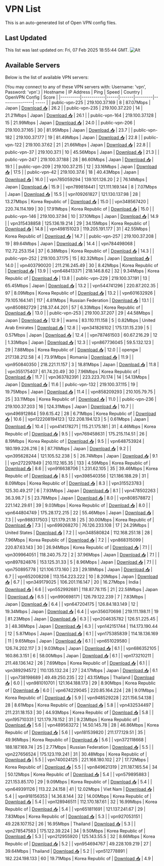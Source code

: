 # VPN List

This is an auto-generated list of Open VPN config files.

## Last Updated

This list was last updated on: Fri, 07 Feb 2025 18:55:44 GMT.
![Alt](https://repobeats.axiom.co/api/embed/186b98318ef1479477931607c1ad7d823f12451f.svg "Repobeats analytics image")

## Available Servers

Below is the list of available VPN servers:

(You may connect to any of these VPN servers with: Username: 'vpn', Password: 'vpn'.)
| Hostname | IP Address | Ping | Speed | Country | OpenVPN Config | Score |
|----------|------------|------|-------|---------|----------------| ----- |
| public-vpn-225 | 219.100.37.169 | 8 | 87.07Mbps | Japan | [Download 📥](./configs/server_0_JP.ovpn) | 26.2 |
| public-vpn-235 | 219.100.37.220 | 14 | 21.21Mbps | Japan | [Download 📥](./configs/server_1_JP.ovpn) | 26.1 |
| public-vpn-164 | 219.100.37.128 | 15 | 21.99Mbps | Japan | [Download 📥](./configs/server_2_JP.ovpn) | 24.0 |
| public-vpn-206 | 219.100.37.165 | 30 | 81.95Mbps | Japan | [Download 📥](./configs/server_3_JP.ovpn) | 23.7 |
| public-vpn-182 | 219.100.37.177 | 19 | 81.49Mbps | Japan | [Download 📥](./configs/server_4_JP.ovpn) | 22.8 |
| public-vpn-122 | 219.100.37.62 | 21 | 21.66Mbps | Japan | [Download 📥](./configs/server_5_JP.ovpn) | 22.8 |
| public-vpn-37 | 219.100.37.1 | 10 | 45.56Mbps | Japan | [Download 📥](./configs/server_6_JP.ovpn) | 21.3 |
| public-vpn-247 | 219.100.37.188 | 28 | 86.60Mbps | Japan | [Download 📥](./configs/server_7_JP.ovpn) | 19.1 |
| public-vpn-209 | 219.100.37.215 | 12 | 33.16Mbps | Japan | [Download 📥](./configs/server_8_JP.ovpn) | 17.5 |
| public-vpn-42 | 219.100.37.6 | 18 | 40.43Mbps | Japan | [Download 📥](./configs/server_9_JP.ovpn) | 16.0 |
| vpn785059294 | 139.101.126.20 | 2 | 76.14Mbps | Japan | [Download 📥](./configs/server_10_JP.ovpn) | 15.9 |
| vpn789818441 | 121.111.169.144 | 8 | 7.07Mbps | Japan | [Download 📥](./configs/server_11_JP.ovpn) | 15.5 |
| vpn109261827 | 121.130.137.98 | 28 | 13.27Mbps | Korea Republic of | [Download 📥](./configs/server_12_KR.ovpn) | 15.0 |
| vpn348567420 | 220.74.114.199 | 30 | 17.91Mbps | Korea Republic of | [Download 📥](./configs/server_13_KR.ovpn) | 15.0 |
| public-vpn-146 | 219.100.37.94 | 10 | 37.10Mbps | Japan | [Download 📥](./configs/server_14_JP.ovpn) | 14.9 |
| vpn315438858 | 125.136.19.214 | 29 | 34.15Mbps | Korea Republic of | [Download 📥](./configs/server_15_KR.ovpn) | 14.8 |
| vpn498151023 | 119.205.191.177 | 31 | 42.55Mbps | Korea Republic of | [Download 📥](./configs/server_16_KR.ovpn) | 14.7 |
| public-vpn-257 | 219.100.37.208 | 19 | 89.64Mbps | Japan | [Download 📥](./configs/server_17_JP.ovpn) | 14.4 |
| vpn784498068 | 112.72.253.154 | 37 | 6.38Mbps | Korea Republic of | [Download 📥](./configs/server_18_KR.ovpn) | 14.3 |
| public-vpn-252 | 219.100.37.175 | 15 | 82.32Mbps | Japan | [Download 📥](./configs/server_19_JP.ovpn) | 14.0 |
| vpn403790020 | 211.216.245.49 | 30 | 8.42Mbps | Korea Republic of | [Download 📥](./configs/server_20_KR.ovpn) | 13.9 |
| vpn648413371 | 218.146.8.62 | 32 | 9.34Mbps | Korea Republic of | [Download 📥](./configs/server_21_KR.ovpn) | 13.8 |
| public-vpn-229 | 219.100.37.191 | 13 | 65.45Mbps | Japan | [Download 📥](./configs/server_22_JP.ovpn) | 13.2 |
| vpn544741296 | 220.87.202.35 | 97 | 8.09Mbps | Korea Republic of | [Download 📥](./configs/server_23_KR.ovpn) | 13.2 |
| vpn601632926 | 79.105.164.141 | 117 | 4.81Mbps | Russian Federation | [Download 📥](./configs/server_24_RU.ovpn) | 13.1 |
| vpn850882729 | 218.37.44.201 | 57 | 6.33Mbps | Korea Republic of | [Download 📥](./configs/server_25_KR.ovpn) | 13.0 |
| public-vpn-253 | 219.100.37.207 | 29 | 44.58Mbps | Japan | [Download 📥](./configs/server_26_JP.ovpn) | 12.9 |
| wams | 83.110.111.158 | 5 | 0.82Mbps | United Arab Emirates | [Download 📥](./configs/server_27_AE.ovpn) | 12.8 |
| vpn341826102 | 175.131.15.239 | 5 | 0.57Mbps | Japan | [Download 📥](./configs/server_28_JP.ovpn) | 12.4 |
| vpn787461503 | 60.67.216.29 | 12 | 1.33Mbps | Japan | [Download 📥](./configs/server_29_JP.ovpn) | 12.3 |
| vpn867736045 | 59.5.132.123 | 29 | 7.88Mbps | Korea Republic of | [Download 📥](./configs/server_30_KR.ovpn) | 12.0 |
| opengw | 217.138.212.58 | 4 | 73.91Mbps | Romania | [Download 📥](./configs/server_31_RO.ovpn) | 11.9 |
| vpn950840350 | 218.221.11.157 | 3 | 18.81Mbps | Japan | [Download 📥](./configs/server_32_JP.ovpn) | 11.8 |
| vpn355175407 | 61.74.20.49 | 30 | 7.96Mbps | Korea Republic of | [Download 📥](./configs/server_33_KR.ovpn) | 11.7 |
| vpn363782391 | 223.223.70.174 | 14 | 54.13Mbps | Japan | [Download 📥](./configs/server_34_JP.ovpn) | 11.6 |
| public-vpn-132 | 219.100.37.115 | 19 | 19.75Mbps | Japan | [Download 📥](./configs/server_35_JP.ovpn) | 11.4 |
| vpn858209293 | 210.105.79.75 | 25 | 33.11Mbps | Korea Republic of | [Download 📥](./configs/server_36_KR.ovpn) | 11.0 |
| public-vpn-236 | 219.100.37.203 | 16 | 124.31Mbps | Japan | [Download 📥](./configs/server_37_JP.ovpn) | 10.7 |
| vpn496912864 | 59.6.15.42 | 28 | 6.71Mbps | Korea Republic of | [Download 📥](./configs/server_38_KR.ovpn) | 10.6 |
| vpn122208194123 | 122.208.194.123 | 5 | 0.61Mbps | Japan | [Download 📥](./configs/server_39_JP.ovpn) | 10.4 |
| vpn414178271 | 115.21.175.181 | 31 | 4.46Mbps | Korea Republic of | [Download 📥](./configs/server_40_KR.ovpn) | 9.5 |
| vpn769458631 | 175.215.114.51 | 26 | 8.19Mbps | Korea Republic of | [Download 📥](./configs/server_41_KR.ovpn) | 9.5 |
| vpn648753924 | 180.199.226.216 | 8 | 87.76Mbps | Japan | [Download 📥](./configs/server_42_JP.ovpn) | 9.2 |
| vpn395628244 | 121.105.52.238 | 5 | 26.74Mbps | Japan | [Download 📥](./configs/server_43_JP.ovpn) | 9.1 |
| vpn272297849 | 210.112.165.35 | 133 | 4.59Mbps | Korea Republic of | [Download 📥](./configs/server_44_KR.ovpn) | 8.6 |
| vpn916638706 | 1.231.62.105 | 35 | 39.46Mbps | Korea Republic of | [Download 📥](./configs/server_45_KR.ovpn) | 8.5 |
| vpn398540356 | 121.186.188.29 | 31 | 8.09Mbps | Korea Republic of | [Download 📥](./configs/server_46_KR.ovpn) | 8.3 |
| vpn315523783 | 125.30.49.217 | 6 | 7.93Mbps | Japan | [Download 📥](./configs/server_47_JP.ovpn) | 8.1 |
| vpn478502263 | 36.3.98.7 | 5 | 23.78Mbps | Japan | [Download 📥](./configs/server_48_JP.ovpn) | 8.0 |
| vpn808578872 | 221.142.29.61 | 39 | 9.03Mbps | Korea Republic of | [Download 📥](./configs/server_49_KR.ovpn) | 8.0 |
| vpn644804749 | 175.28.172.215 | 22 | 55.46Mbps | Japan | [Download 📥](./configs/server_50_JP.ovpn) | 7.3 |
| vpn988317503 | 121.179.21.18 | 25 | 30.00Mbps | Korea Republic of | [Download 📥](./configs/server_51_KR.ovpn) | 7.3 |
| vpn699268270 | 76.126.233.108 | 17 | 24.29Mbps | United States | [Download 📥](./configs/server_52_US.ovpn) | 7.2 |
| vpn348580824 | 112.168.251.18 | 28 | 7.96Mbps | Korea Republic of | [Download 📥](./configs/server_53_KR.ovpn) | 7.2 |
| vpn868315099 | 220.87.63.143 | 30 | 26.94Mbps | Korea Republic of | [Download 📥](./configs/server_54_KR.ovpn) | 7.1 |
| vpn309964051 | 118.240.75.72 | 2 | 37.96Mbps | Japan | [Download 📥](./configs/server_55_JP.ovpn) | 7.1 |
| vpn897824876 | 153.125.31.33 | 5 | 8.96Mbps | Japan | [Download 📥](./configs/server_56_JP.ovpn) | 7.1 |
| vpn750895778 | 121.106.173.160 | 23 | 29.18Mbps | Japan | [Download 📥](./configs/server_57_JP.ovpn) | 6.7 |
| vpn652008208 | 113.154.223.222 | 10 | 8.20Mbps | Japan | [Download 📥](./configs/server_58_JP.ovpn) | 6.7 |
| vpn349179025 | 106.201.116.147 | 20 | 16.27Mbps | India | [Download 📥](./configs/server_59_IN.ovpn) | 6.6 |
| vpn552992681 | 118.87.78.115 | 21 | 22.58Mbps | Japan | [Download 📥](./configs/server_60_JP.ovpn) | 6.5 |
| vpn990698171 | 126.79.122.239 | 7 | 7.83Mbps | Japan | [Download 📥](./configs/server_61_JP.ovpn) | 6.4 |
| vpn647204175 | 126.84.183.149 | 12 | 19.34Mbps | Japan | [Download 📥](./configs/server_62_JP.ovpn) | 6.4 |
| vpn356070698 | 219.111.198.11 | 19 | 81.23Mbps | Japan | [Download 📥](./configs/server_63_JP.ovpn) | 6.3 |
| vpn204635782 | 126.51.225.45 | 3 | 48.36Mbps | Japan | [Download 📥](./configs/server_64_JP.ovpn) | 6.3 |
| vpn142151744 | 114.173.190.44 | 12 | 5.87Mbps | Japan | [Download 📥](./configs/server_65_JP.ovpn) | 6.1 |
| vpn175385839 | 114.18.136.169 | 11 | 9.65Mbps | Japan | [Download 📥](./configs/server_66_JP.ovpn) | 6.1 |
| vpn651029580 | 126.74.202.117 | 3 | 9.03Mbps | Japan | [Download 📥](./configs/server_67_JP.ovpn) | 6.1 |
| vpn686352105 | 160.86.3.151 | 6 | 58.00Mbps | Japan | [Download 📥](./configs/server_68_JP.ovpn) | 6.1 |
| vpn173210211 | 211.48.136.142 | 26 | 7.69Mbps | Korea Republic of | [Download 📥](./configs/server_69_KR.ovpn) | 6.1 |
| vpn389294572 | 110.135.132.24 | 27 | 24.17Mbps | Japan | [Download 📥](./configs/server_70_JP.ovpn) | 6.1 |
| vpn738198689 | 49.49.250.235 | 22 | 43.15Mbps | Thailand | [Download 📥](./configs/server_71_TH.ovpn) | 6.0 |
| vpn981010701 | 121.164.188.173 | 29 | 8.90Mbps | Korea Republic of | [Download 📥](./configs/server_72_KR.ovpn) | 6.0 |
| vpn674229045 | 220.85.164.224 | 28 | 9.01Mbps | Korea Republic of | [Download 📥](./configs/server_73_KR.ovpn) | 5.9 |
| vpn948529228 | 221.156.54.138 | 28 | 8.61Mbps | Korea Republic of | [Download 📥](./configs/server_74_KR.ovpn) | 5.8 |
| vpn432534497 | 211.231.18.153 | 30 | 44.93Mbps | Korea Republic of | [Download 📥](./configs/server_75_KR.ovpn) | 5.8 |
| vpn195710331 | 121.179.78.152 | 31 | 9.23Mbps | Korea Republic of | [Download 📥](./configs/server_76_KR.ovpn) | 5.6 |
| vpn489563272 | 14.50.145.78 | 28 | 46.86Mbps | Korea Republic of | [Download 📥](./configs/server_77_KR.ovpn) | 5.6 |
| vpn181539820 | 211.177.129.51 | 35 | 49.96Mbps | Korea Republic of | [Download 📥](./configs/server_78_KR.ovpn) | 5.6 |
| vpn372118668 | 188.187.169.74 | 25 | 2.77Mbps | Russian Federation | [Download 📥](./configs/server_79_RU.ovpn) | 5.5 |
| vpn227656524 | 175.123.119.241 | 31 | 30.48Mbps | Korea Republic of | [Download 📥](./configs/server_80_KR.ovpn) | 5.5 |
| vpn740024125 | 221.168.180.102 | 27 | 17.72Mbps | Korea Republic of | [Download 📥](./configs/server_81_KR.ovpn) | 5.5 |
| vpn849621319 | 211.187.165.54 | 34 | 50.12Mbps | Korea Republic of | [Download 📥](./configs/server_82_KR.ovpn) | 5.4 |
| vpn579895883 | 221.153.85.170 | 29 | 9.09Mbps | Korea Republic of | [Download 📥](./configs/server_83_KR.ovpn) | 5.4 |
| vpn649391126 | 113.22.24.158 | 41 | 12.02Mbps | Viet Nam | [Download 📥](./configs/server_84_VN.ovpn) | 5.4 |
| vpn918156353 | 14.36.8.144 | 32 | 14.00Mbps | Korea Republic of | [Download 📥](./configs/server_85_KR.ovpn) | 5.4 |
| vpn128946511 | 112.170.187.61 | 32 | 16.99Mbps | Korea Republic of | [Download 📥](./configs/server_86_KR.ovpn) | 5.4 |
| vpn651811691 | 121.137.241.67 | 29 | 7.83Mbps | Korea Republic of | [Download 📥](./configs/server_87_KR.ovpn) | 5.3 |
| vpn927053151 | 49.228.107.152 | 26 | 16.95Mbps | Thailand | [Download 📥](./configs/server_88_TH.ovpn) | 5.3 |
| vpn278547583 | 175.122.39.224 | 34 | 9.50Mbps | Korea Republic of | [Download 📥](./configs/server_89_KR.ovpn) | 5.3 |
| vpn212955920 | 125.143.55.5 | 32 | 8.66Mbps | Korea Republic of | [Download 📥](./configs/server_90_KR.ovpn) | 5.2 |
| vpn954694767 | 49.228.109.219 | 27 | 39.64Mbps | Thailand | [Download 📥](./configs/server_91_TH.ovpn) | 5.2 |
| vpn512778891 | 182.224.198.133 | 60 | 19.71Mbps | Korea Republic of | [Download 📥](./configs/server_92_KR.ovpn) | 4.9 |
